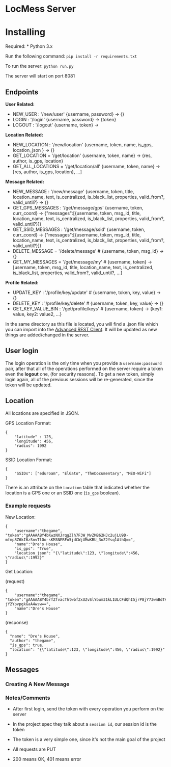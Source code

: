 # LocMess Server

# Installing

Required:
    * Python 3.x

Run the following command:
`pip install -r requirements.txt`

To run the server:
`python run.py`

The server will start on port 8081

## Endpoints

**User Related:**
* NEW_USER : '/new/user' {username, password} -> {}
* LOGIN : '/login' {username, password} -> {token}
* LOGOUT : '/logout' {username, token} ->

**Location Related:**

* NEW_LOCATION : '/new/location'  {username, token, name, is_gps, location_json } -> {}
* GET_LOCATION = '/get/location'  {username, token, name} -> {res, author, is_gps, location}
* GET_ALL_LOCATIONS = '/get/location/all'  {username, token, name} -> [res, author, is_gps, location}, ...]


**Message Related:**

* NEW_MESSAGE : '/new/message' {username, token, title, location_name, text, is_centralized, is_black_list, properties, valid_from?, valid_until?} -> {}
* GET_GPS_MESSAGES : '/get/message/gps' {username, token, curr_coord} -> {"messages":[{username, token, msg_id, title, location_name, text, is_centralized, is_black_list, properties, valid_from?, valid_until?}]}
* GET_SSID_MESSAGES : '/get/message/ssid' {username, token, curr_coord} -> {"messages":[{username, token, msg_id, title, location_name, text, is_centralized, is_black_list, properties, valid_from?, valid_until?}]}
* DELETE_MESSAGE = '/delete/message' # {username, token, msg_id} -> {}
* GET_MY_MESSAGES = '/get/message/my' # {username, token} -> [username, token, msg_id, title, location_name, text, is_centralized, is_black_list, properties, valid_from?, valid_until?, ...]

**Profile Related:**

* UPDATE_KEY : '/profile/key/update' # {username, token, key, value} -> {}
* DELETE_KEY : '/profile/key/delete' # {username, token, key, value} -> {}
* GET_KEY_VALUE_BIN : '/get/profile/keys' # {username, token} -> {key1: value, key2: value2, ...}

In the same directory as this file is located, you will find a .json file which you can import
into the [Advanced REST Client](https://chrome.google.com/webstore/detail/advanced-rest-client/hgmloofddffdnphfgcellkdfbfbjeloo). It will be updated as new things are added/changed in the server.

## User login

The login operation is the only time when you provide a `username:password`
pair, after that all of the operations performed on the server require a token
even the **logout** one, (for security reasons). To get a new token, simply
login again, all of the previous sessions will be re-generated, since the
token will be updated.

## Location

All locations are specified in JSON.

GPS Location Format:

```
{
    "latitude" : 123,
    "longitude": 456,
    "radius": 1992
}
```

SSID Location Format:

```
{
    "SSIDs": ["eduroam", "ElGato", "TheDocumentary", "MEO-WiFi"]
}
```

There is an attribute on the `Location` table that indicated whether the location
is a GPS one or an SSID one (`is_gps` boolean).

### Example requests

New Location:

```
{
    "username":"thegame", "token":"gAAAAABY4bKwzNXJrqgZlh7F3W_MvZMB62HJc2ujLU9D-mfmp8Z6kI6zSnvTlOo-sKM3NERFo5jdCWjUMwKBU_3oZ2Ysq1AthQ==",
    "name":"Dre's House",
    "is_gps": "True",
    "location_json": "{\"latitude\":123, \"longitude\":456, \"radius\":1992}"
}
```

Get Location:

(request)
```
{
    "username":"thegame", "token":"gAAAAABY4brfZfvacThtwbfZxUZvSlYbum31kL1ULCFdQhI5jrP8jY73wmBdTKSsH0WIKcPkbmz_i69gm-jY2YpvpgkGaA4wsw==",
    "name":"Dre's House"
}
```

(response)
```
{
  "name": "Dre's House",
  "author": "thegame",
  "is_gps": true,
  "location": "{\"latitude\":123, \"longitude\":456, \"radius\":1992}"
}
```

## Messages

### Creating A New Message

### Notes/Comments

* After first login, send the token with every operation you perform on the server
* In the project spec they talk about a `session id`, our session id is the token
* The token is a very simple one, since it's not the main goal of the project


* All requests are PUT
* 200 means OK, 401 means error
